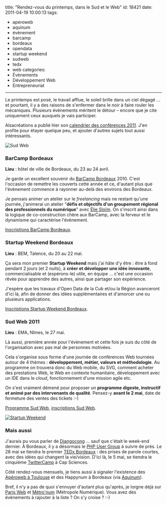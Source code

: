 title: "Rendez-vous du printemps, dans le Sud et le Web"
id: 18421
date: 2011-04-19 10:00:13
tags: 
- aperoweb
- aquinum
- évènement
- barcamp
- bordeaux
- opendata
- startup weekend
- sudweb
- tedx
- web
categories: 
- Évènements
- Développement Web
- Entrepreneuriat
---

Le printemps est posé, le travail afflue, le soleil brille dans un ciel dégagé ... et pourtant, il y a des raisons de s'enfermer dans le noir à faire rouler les mécaniques. Plusieurs évènements méritent le détour – encore que je cite uniquement ceux auxquels je vais participer.

Alsacréations a publié hier son [calendrier des conférences 2011](http://www.alsacreations.com/actu/lire/1202-conferences-web-2011-a-vos-agendas.html). J'en profite pour étayer quelque peu, et ajouter d'autres sujets tout aussi intéressants.

![](http://media.oncle-tom.net/images/2011/01/logo-sudweb.png "Sud Web")

### <!--more-->BarCamp Bordeaux

**Lieu** : hôtel de ville de Bordeaux, du 23 au 24 avril.

Je garde un excellent souvenir du [BarCamp Bordeaux](http://www.barcamp-bordeaux.com/) 2010\. C'est l'occasion de remettre les couverts cette année et ce, d'autant plus que l'évènement commence à rayonner au-delà des environs des Bordeaux.

Je pensais animer un atelier sur le _freelancing_ mais ne restant qu'une journée, j'animerai un atelier "**défis et objectifs d'un groupement régional des professionnels du numérique**" avec [Élie Sloïm](http://temesis.com). On s'inscrit ainsi dans la logique de co-construction chère aux BarCamp, avec la ferveur et le dynamisme qui caractérise l'évènement.

[Inscriptions BarCamp Bordeaux](http://www.barcamp-bordeaux.com/inscription.html).

### Startup Weekend Bordeaux

**Lieu** : BEM, Talence, du 20 au 22 mai.

Ça sera mon premier **Startup Weekend** mais j'ai hâte d'y être : être à fond pendant 2 jours (et 2 nuits), à **créer et développer une idée innovante**, commercialisable et (espérons-le) utile, en équipe ... c'est une occasion rêvée pour apprendre des autres, ainsi que partager son expérience.

J'espère que les travaux d'Open Data de la Cub et/ou la Région avanceront d'ici là, afin de donner des idées supplémentaires et d'amorcer une ou plusieurs applications.

[Inscriptions Startup Weekend Bordeaux](http://bordeaux.startupweekend.org/inscriptions).

### Sud Web 2011

**Lieu** : EMA, Nîmes, le 27 mai.

Là aussi, première année pour l'évènement et cette fois je suis du côté de l'organisation avec pas mal de personnes motivées.

Cela s'organise sous forme d'une journée de conférences Web tournées autour de 4 thèmes : **développement, métier, valeurs et méthodologie**. Au programme on trouvera donc du Web mobile, du SVG, comment acheter des prestations Web, le Web en contexte humanitaire, développement avec un IDE dans le _cloud_, fonctionnement d'une mission agile etc.

On s'est vraiment démené pour proposer un **programme digeste, instructif et animé par des intervenants de qualité**.
Pensez-y **avant le 2 mai**, date de fermeture des ventes des tickets :-)

[Programme Sud Web](http://sudweb.fr/category/Programme), [inscriptions Sud Web](http://sudweb.fr/pages/Inscription).

[![](http://farm6.static.flickr.com/5309/5611576044_fa51c24c93.jpg "Startup Weekend")](http://www.flickr.com/photos/startupweekend/5611576044/in/photostream/)

### Mais aussi

J'aurais pu vous parler de [Djangocong](http://rencontres.django-fr.org/2011/) ... sauf que c'était le week-end dernier. À Bordeaux, il y a désormais le [PHP User Group](http://bordeauxpug.org/) à suivre de près. Le 28 mai se tiendra le premier [TEDx Bordeaux](http://www.tedxbordeaux.com/) : des prises de parole courtes, avec des idées qui changent la vie/vision. D'ici là, le 5 mai, se tiendra le cinquième [TwitterCamp](http://twittercamp.fr/) à Cap Sciences.

Côté rendez-vous mensuels, je tiens aussi à signaler l'existence des [Apéroweb à Toulouse](http://www.aperoweb.fr/category/Toulouse) et des Happynum à Bordeaux (via [Aquinum](http://aquinum.fr)).

Bref, il n'y a pas de quoi s'ennuyer d'autant plus qu'après, je lorgne déjà sur [Paris Web](http://paris-web.fr) et [Métro'num](http://www.metro-num.com/) (Métropole Numérique).
Vous avez des évènements à rajouter à la liste ? On s'y croise ? :-)